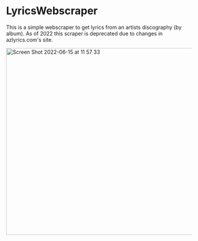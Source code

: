 # LyricsWebscraper

This is a simple webscraper to get lyrics from an artists discography (by album).
As of 2022 this scraper is deprecated due to changes in azlyrics.com's site.

<img width="506" alt="Screen Shot 2022-06-15 at 11 57 33" src="https://user-images.githubusercontent.com/61288581/173872817-f6cad0a2-d547-4219-a74b-6faff0ded01b.png">
